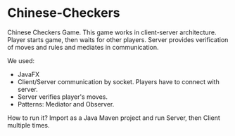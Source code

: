 # Chinese-Checkers
Chinese Checkers Game.
This game works in client-server architecture. 
Player starts game, then waits for other players. Server provides verification of moves and rules and mediates in communication.

We used:
- JavaFX
- Client/Server communication by socket. Players have to connect with server.
- Server verifies player's moves.
- Patterns: Mediator and Observer.

How to run it? 
Import as a Java Maven project and run Server, then Client multiple times.
